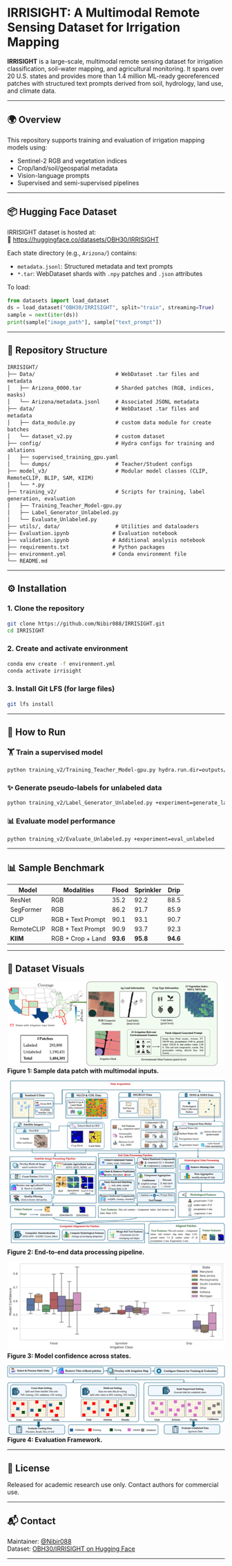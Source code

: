 
# IRRISIGHT: A Multimodal Remote Sensing Dataset for Irrigation Mapping

**IRRISIGHT** is a large-scale, multimodal remote sensing dataset for irrigation classification, soil-water mapping, and agricultural monitoring. It spans over 20 U.S. states and provides more than 1.4 million ML-ready georeferenced patches with structured text prompts derived from soil, hydrology, land use, and climate data.

---

## 🌍 Overview

This repository supports training and evaluation of irrigation mapping models using:
- Sentinel-2 RGB and vegetation indices
- Crop/land/soil/geospatial metadata
- Vision-language prompts
- Supervised and semi-supervised pipelines

---

## 📦 Hugging Face Dataset

IRRISIGHT dataset is hosted at:  
🔗 https://huggingface.co/datasets/OBH30/IRRISIGHT

Each state directory (e.g., `Arizona/`) contains:
- `metadata.jsonl`: Structured metadata and text prompts
- `*.tar`: WebDataset shards with `.npy` patches and `.json` attributes

To load:
```python
from datasets import load_dataset
ds = load_dataset("OBH30/IRRISIGHT", split="train", streaming=True)
sample = next(iter(ds))
print(sample["image_path"], sample["text_prompt"])
```

---

## 📁 Repository Structure

```
IRRISIGHT/
├── Data/                          # WebDataset .tar files and metadata
│   ├── Arizona_0000.tar           # Sharded patches (RGB, indices, masks)
│   └── Arizona/metadata.jsonl     # Associated JSONL metadata
├── data/                          # WebDataset .tar files and metadata
│   ├── data_module.py             # custom data module for create batches
│   └── dataset_v2.py              # custom dataset
├── config/                        # Hydra configs for training and ablations
│   ├── supervised_training_gpu.yaml
│   └── dumps/                     # Teacher/Student configs
├── model_v3/                      # Modular model classes (CLIP, RemoteCLIP, BLIP, SAM, KIIM)
│   └── *.py
├── training_v2/                   # Scripts for training, label generation, evaluation
│   ├── Training_Teacher_Model-gpu.py
│   ├── Label_Generator_Unlabeled.py
│   └── Evaluate_Unlabeled.py
├── utils/, data/                  # Utilities and dataloaders
├── Evaluation.ipynb              # Evaluation notebook
├── validation.ipynb              # Additional analysis notebook
├── requirements.txt              # Python packages
├── environment.yml               # Conda environment file
└── README.md
```

---

## ⚙️ Installation

### 1. Clone the repository
```bash
git clone https://github.com/Nibir088/IRRISIGHT.git
cd IRRISIGHT
```

### 2. Create and activate environment
```bash
conda env create -f environment.yml
conda activate irrisight
```

### 3. Install Git LFS (for large files)
```bash
git lfs install
```

---

## 🚀 How to Run

### 🏋️ Train a supervised model
```bash
python training_v2/Training_Teacher_Model-gpu.py hydra.run.dir=outputs/ experiment=supervised_training_gpu
```

### ✨ Generate pseudo-labels for unlabeled data
```bash
python training_v2/Label_Generator_Unlabeled.py +experiment=generate_labels
```

### 📊 Evaluate model performance
```bash
python training_v2/Evaluate_Unlabeled.py +experiment=eval_unlabeled
```

---

## 📊 Sample Benchmark

| Model        | Modalities         | Flood | Sprinkler | Drip |
|--------------|--------------------|--------|------------|------|
| ResNet       | RGB                | 35.2   | 92.2       | 88.5 |
| SegFormer    | RGB                | 86.2   | 91.7       | 85.9 |
| CLIP         | RGB + Text Prompt  | 90.1   | 93.1       | 90.7 |
| RemoteCLIP   | RGB + Text Prompt  | 90.9   | 93.7       | 92.3 |
| **KIIM**     | RGB + Crop + Land  | **93.6** | **95.8** | **94.6** |

---

## 📸 Dataset Visuals

![Patch Example](assets/Sample_Patch_2.png)  
**Figure 1: Sample data patch with multimodal inputs.**

![Processing Pipeline](assets/Data_Processing.png)  
**Figure 2: End-to-end data processing pipeline.**

![Confidence Scores](assets/confidence_score.png)  
**Figure 3: Model confidence across states.**

![Dataset Coverage](assets/Evaluation.png)  
**Figure 4: Evaluation Framework.**

---

## 📝 License

Released for academic research use only. Contact authors for commercial use.

---

## 📬 Contact

Maintainer: [@Nibir088](https://github.com/Nibir088)  
Dataset: [OBH30/IRRISIGHT on Hugging Face](https://huggingface.co/datasets/OBH30/IRRISIGHT)

---
